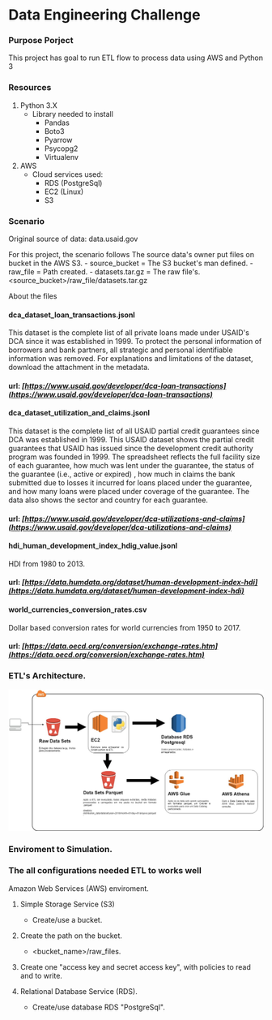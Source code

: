 # Data Engineering Challenge

### Purpose Porject
This project has goal to run ETL flow to process data using AWS and Python 3

### Resources
1. Python 3.X
	- Library needed to install
		- Pandas
		- Boto3
		- Pyarrow
		- Psycopg2
		- Virtualenv
2. AWS
	- Cloud services used:
		- RDS (PostgreSql)
		- EC2 (Linux)
		- S3

### Scenario
Original source of data: data.usaid.gov

For this project, the scenario follows
	The source data's owner put files on bucket in the AWS S3.
		- source_bucket = The S3 bucket's man defined.
		- raw_file = Path created.
		- datasets.tar.gz = The raw file's.
			<source_bucket>/raw_file/datasets.tar.gz



About the files

#### dca_dataset_loan_transactions.jsonl
This dataset is the complete list of all private loans made under USAID's DCA since it was established in 1999. To protect the personal information of borrowers and bank partners, all strategic and personal identifiable information was removed. For explanations and limitations of the dataset, download the attachment in the metadata.

#### url: *[https://www.usaid.gov/developer/dca-loan-transactions](https://www.usaid.gov/developer/dca-loan-transactions)*
 
#### dca_dataset_utilization_and_claims.jsonl
This dataset is the complete list of all USAID partial credit guarantees since DCA was established in 1999. This USAID dataset shows the partial credit guarantees that USAID has issued since the development credit authority program was founded in 1999. The spreadsheet reflects the full facility size of each guarantee, how much was lent under the guarantee, the status of the guarantee (i.e., active or expired) , how much in claims the bank submitted due to losses it incurred for loans placed under the guarantee, and how many loans were placed under coverage of the guarantee. The data also shows the sector and country for each guarantee.

#### url: *[https://www.usaid.gov/developer/dca-utilizations-and-claims](https://www.usaid.gov/developer/dca-utilizations-and-claims)*
 
#### hdi_human_development_index_hdig_value.jsonl
HDI from 1980 to 2013.

#### url: *[https://data.humdata.org/dataset/human-development-index-hdi](https://data.humdata.org/dataset/human-development-index-hdi)*

#### world_currencies_conversion_rates.csv
Dollar based conversion rates for world currencies from 1950 to 2017.

#### url: *[https://data.oecd.org/conversion/exchange-rates.htm](https://data.oecd.org/conversion/exchange-rates.htm)*
	

### ETL's Architecture.

![](./images/etl_flow.jpg)



### Enviroment to Simulation.

### The all configurations needed ETL to works well

Amazon Web Services (AWS) enviroment.
1. Simple Storage Service (S3)
	- Create/use a bucket.
2. Create the path on the bucket.
	- <bucket_name>/raw_files.
3. Create one "access key and secret access key", with policies to read and to write.

4. Relational Database Service (RDS).
	- Create/use database RDS "PostgreSql".
